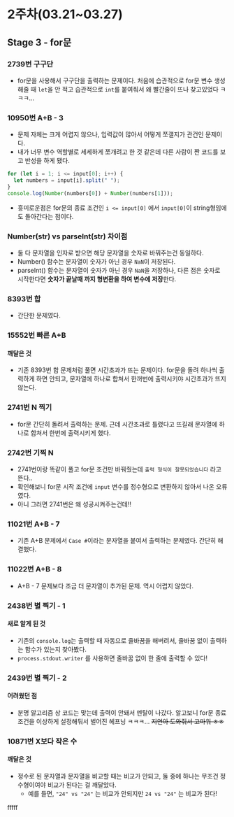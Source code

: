 # 2주차(03.21~03.27)

## Stage 3 - for문

### 2739번 구구단

- for문을 사용해서 구구단을 출력하는 문제이다. 처음에 습관적으로 for문 변수 생성해줄 때 `let`을 안 적고 습관적으로 `int`를 붙여줘서 왜 빨간줄이 뜨나 찾고있었다 ㅋㅋㅋ...

### 10950번 A+B - 3

- 문제 자체는 크게 어렵지 않으나, 입력값이 많아서 어떻게 쪼갤지가 관건인 문제이다.
- 내가 너무 변수 역할별로 세세하게 쪼개려고 한 것 같은데 다른 사람이 짠 코드를 보고 반성을 하게 됐다.

```js
for (let i = 1; i <= input[0]; i++) {
  let numbers = input[i].split(" ");
}
console.log(Number(numbers[0]) + Number(numbers[1]));
```

- 흥미로운점은 for문의 종료 조건인 `i <= input[0]` 에서 `input[0]`이 string형임에도 돌아간다는 점이다.

### Number(str) vs parseInt(str) 차이점

- 둘 다 문자열을 인자로 받으면 해당 문자열을 숫자로 바꿔주는건 동일하다.
- Number() 함수는 문자열이 숫자가 아닌 경우 `NaN`이 저장된다.
- parseInt() 함수는 문자열이 숫자가 아닌 경우 `NaN`을 저장하나, 다른 점은 숫자로 시작한다면 **숫자가 끝날때 까지 형변환을 하여 변수에 저장**한다.

### 8393번 합

- 간단한 문제였다.

### 15552번 빠른 A+B

#### 깨달은 것

- 기존 8393번 합 문제처럼 풀면 시간초과가 뜨는 문제이다. for문을 돌려 하나씩 출력하게 하면 안되고, 문자열에 하나로 합쳐서 한꺼번에 출력시키야 시간초과가 뜨지 않는다.

### 2741번 N 찍기

- for문 간단히 돌려서 출력하는 문제. 근데 시간초과로 틀렸다고 뜨길래 문자열에 하나로 합쳐서 한번에 출력시키게 했다.

### 2742번 기찍 N

- 2741번이랑 똑같이 풀고 for문 조건만 바꿔줬는데 `출력 형식이 잘못되었습니다` 라고 뜬다..
- 확인해보니 for문 시작 조건에 `input` 변수를 정수형으로 변환하지 않아서 나온 오류였다.
- 아니 그러면 2741번은 왜 성공시켜주는건데!!

### 11021번 A+B - 7

- 기존 A+B 문제에서 `Case #`이라는 문자열을 붙여서 출력하는 문제였다. 간단히 해결했다.

### 11022번 A+B - 8

- A+B - 7 문제보다 조금 더 문자열이 추가된 문제. 역시 어렵지 않았다.

### 2438번 별 찍기 - 1

#### 새로 알게 된 것

- 기존의 `console.log`는 출력할 때 자동으로 줄바꿈을 해버려서, 줄바꿈 없이 출력하는 함수가 있는지 찾아봤다.
- `process.stdout.writer` 를 사용하면 줄바꿈 없이 한 줄에 출력할 수 있다!

### 2439번 별 찍기 - 2

#### 어려웠던 점

- 분명 알고리즘 상 코드는 맞는데 출력이 안돼서 멘탈이 나갔다. 알고보니 for문 종료 조건을 이상하게 설정해둬서 벌어진 헤프닝 ㅋㅋㅋ... ~~지연아 도와줘서 고마워 ㅎㅎ~~

### 10871번 X보다 작은 수

#### 깨달은 것

- 정수로 된 문자열과 문자열을 비교할 때는 비교가 안되고, 둘 중에 하나는 무조건 정수형이여야 비교가 된다는 걸 깨달았다.
  - 예를 들면, `"24" vs "24"` 는 비교가 안되지만 `24 vs "24"` 는 비교가 된다!

fffff
